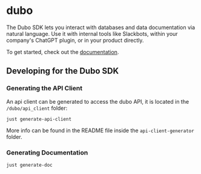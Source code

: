 dubo
====

The Dubo SDK lets you interact with databases and data documentation via natural language. Use it with internal tools like Slackbots, within your company's ChatGPT plugin, or in your product directly.

To get started, check out the [documentation](https://docs.dubo.gg).

## Developing for the Dubo SDK

### Generating the API Client

An api client can be generated to access the dubo API, it is located in the `/dubo/api_client` folder:

```shell
just generate-api-client
```

More info can be found in the README file inside the `api-client-generator` folder.

### Generating Documentation

```shell
just generate-doc
```
